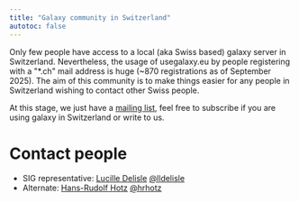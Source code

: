 ```yaml
---
title: "Galaxy community in Switzerland"
autotoc: false
---
```


Only few people have access to a local (aka Swiss based) galaxy server in Switzerland. Nevertheless, the usage of usegalaxy.eu by people registering with a "*.ch" mail address is huge (~870 registrations as of September 2025). The aim of this community is to make things easier for any people in Switzerland wishing to contact other Swiss people.

At this stage, we just have a [mailing list](https://lists.galaxyproject.org/lists/galaxy-switzerland@lists.galaxyproject.org), feel free to subscribe if you are using galaxy in Switzerland or write to us.


# Contact people

- SIG representative: [Lucille Delisle](mailto:lucille.delisle@epfl.ch) [@lldelisle](https://github.com/lldelisle)
- Alternate: [Hans-Rudolf Hotz](mailto:hansrudolf.hotz@fmi.ch) [@hrhotz](https://github.com/hrhotz)


